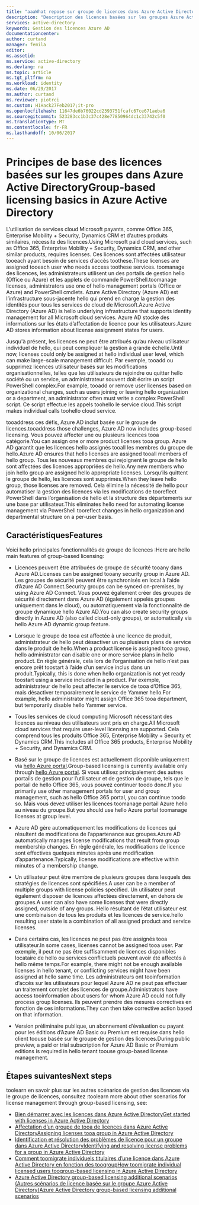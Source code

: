 ```yaml
---
title: "aaaWhat repose sur groupe de licences dans Azure Active Directory ? | Microsoft Docs"
description: "Description des licences basées sur les groupes Azure Active Directory, de leur fonctionnement et des bonnes pratiques"
services: active-directory
keywords: Gestion des licences Azure AD
documentationcenter: 
author: curtand
manager: femila
editor: 
ms.assetid: 
ms.service: active-directory
ms.devlang: na
ms.topic: article
ms.tgt_pltfrm: na
ms.workload: identity
ms.date: 06/29/2017
ms.author: curtand
ms.reviewer: piotrci
ms.custom: H1Hack27Feb2017;it-pro
ms.openlocfilehash: 11647de6b76022cd2393751fcafc67ce671aeba6
ms.sourcegitcommit: 523283cc1b3c37c428e77850964dc1c33742c5f0
ms.translationtype: MT
ms.contentlocale: fr-FR
ms.lasthandoff: 10/06/2017
---
```

# <a name="group-based-licensing-basics-in-azure-active-directory"></a><span data-ttu-id="3263e-105">Principes de base des licences basées sur les groupes dans Azure Active Directory</span><span class="sxs-lookup"><span data-stu-id="3263e-105">Group-based licensing basics in Azure Active Directory</span></span>

<span data-ttu-id="3263e-106">L’utilisation de services cloud Microsoft payants, comme Office 365, Enterprise Mobility + Security, Dynamics CRM et d’autres produits similaires, nécessite des licences.</span><span class="sxs-lookup"><span data-stu-id="3263e-106">Using Microsoft paid cloud services, such as Office 365, Enterprise Mobility + Security, Dynamics CRM, and other similar products, requires licenses.</span></span> <span data-ttu-id="3263e-107">Ces licences sont affectées utilisateur tooeach ayant besoin de services d’accès toothese.</span><span class="sxs-lookup"><span data-stu-id="3263e-107">These licenses are assigned tooeach user who needs access toothese services.</span></span> <span data-ttu-id="3263e-108">toomanage des licences, les administrateurs utilisent un des portails de gestion hello (Office ou Azure) et les applets de commande PowerShell.</span><span class="sxs-lookup"><span data-stu-id="3263e-108">toomanage licenses, administrators use one of hello management portals (Office or Azure) and PowerShell cmdlets.</span></span> <span data-ttu-id="3263e-109">Azure Active Directory (Azure AD) est l’infrastructure sous-jacente hello qui prend en charge la gestion des identités pour tous les services de cloud de Microsoft.</span><span class="sxs-lookup"><span data-stu-id="3263e-109">Azure Active Directory (Azure AD) is hello underlying infrastructure that supports identity management for all Microsoft cloud services.</span></span> <span data-ttu-id="3263e-110">Azure AD stocke des informations sur les états d’affectation de licence pour les utilisateurs.</span><span class="sxs-lookup"><span data-stu-id="3263e-110">Azure AD stores information about license assignment states for users.</span></span>

<span data-ttu-id="3263e-111">Jusqu'à présent, les licences ne peut être attribués qu’au niveau utilisateur individuel de hello, qui peut compliquer la gestion à grande échelle.</span><span class="sxs-lookup"><span data-stu-id="3263e-111">Until now, licenses could only be assigned at hello individual user level, which can make large-scale management difficult.</span></span> <span data-ttu-id="3263e-112">Par exemple, tooadd ou supprimez licences utilisateur basés sur les modifications organisationnelles, telles que les utilisateurs de rejoindre ou quitter hello société ou un service, un administrateur souvent doit écrire un script PowerShell complex.</span><span class="sxs-lookup"><span data-stu-id="3263e-112">For example, tooadd or remove user licenses based on organizational changes, such as users joining or leaving hello organization or a department, an administrator often must write a complex PowerShell script.</span></span> <span data-ttu-id="3263e-113">Ce script effectue les appels toohello le service cloud.</span><span class="sxs-lookup"><span data-stu-id="3263e-113">This script makes individual calls toohello cloud service.</span></span>

<span data-ttu-id="3263e-114">tooaddress ces défis, Azure AD inclut basée sur le groupe de licences.</span><span class="sxs-lookup"><span data-stu-id="3263e-114">tooaddress those challenges, Azure AD now includes group-based licensing.</span></span> <span data-ttu-id="3263e-115">Vous pouvez affecter une ou plusieurs licences tooa catégorie.</span><span class="sxs-lookup"><span data-stu-id="3263e-115">You can assign one or more product licenses tooa group.</span></span> <span data-ttu-id="3263e-116">Azure AD garantit que les licences hello assignés tooall les membres du groupe de hello.</span><span class="sxs-lookup"><span data-stu-id="3263e-116">Azure AD ensures that hello licenses are assigned tooall members of hello group.</span></span> <span data-ttu-id="3263e-117">Tous les nouveaux membres qui rejoignent le groupe de hello sont affectées des licences appropriées de hello.</span><span class="sxs-lookup"><span data-stu-id="3263e-117">Any new members who join hello group are assigned hello appropriate licenses.</span></span> <span data-ttu-id="3263e-118">Lorsqu’ils quittent le groupe de hello, les licences sont supprimés.</span><span class="sxs-lookup"><span data-stu-id="3263e-118">When they leave hello group, those licenses are removed.</span></span> <span data-ttu-id="3263e-119">Cela élimine la nécessité de hello pour automatiser la gestion des licences via les modifications de tooreflect PowerShell dans l’organisation de hello et la structure des départements sur une base par utilisateur.</span><span class="sxs-lookup"><span data-stu-id="3263e-119">This eliminates hello need for automating license management via PowerShell tooreflect changes in hello organization and departmental structure on a per-user basis.</span></span>

## <a name="features"></a><span data-ttu-id="3263e-120">Caractéristiques</span><span class="sxs-lookup"><span data-stu-id="3263e-120">Features</span></span>

<span data-ttu-id="3263e-121">Voici hello principales fonctionnalités de groupe de licences :</span><span class="sxs-lookup"><span data-stu-id="3263e-121">Here are hello main features of group-based licensing:</span></span>

- <span data-ttu-id="3263e-122">Licences peuvent être attribuées de groupe de sécurité tooany dans Azure AD.</span><span class="sxs-lookup"><span data-stu-id="3263e-122">Licenses can be assigned tooany security group in Azure AD.</span></span> <span data-ttu-id="3263e-123">Les groupes de sécurité peuvent être synchronisés en local à l’aide d’Azure AD Connect.</span><span class="sxs-lookup"><span data-stu-id="3263e-123">Security groups can be synced on-premises, by using Azure AD Connect.</span></span> <span data-ttu-id="3263e-124">Vous pouvez également créer des groupes de sécurité directement dans Azure AD (également appelés groupes uniquement dans le cloud), ou automatiquement via la fonctionnalité de groupe dynamique hello Azure AD.</span><span class="sxs-lookup"><span data-stu-id="3263e-124">You can also create security groups directly in Azure AD (also called cloud-only groups), or automatically via hello Azure AD dynamic group feature.</span></span>

- <span data-ttu-id="3263e-125">Lorsque le groupe de tooa est affectée à une licence de produit, administrateur de hello peut désactiver un ou plusieurs plans de service dans le produit de hello.</span><span class="sxs-lookup"><span data-stu-id="3263e-125">When a product license is assigned tooa group, hello administrator can disable one or more service plans in hello product.</span></span> <span data-ttu-id="3263e-126">En règle générale, cela lors de l’organisation de hello n’est pas encore prêt toostart à l’aide d’un service inclus dans un produit.</span><span class="sxs-lookup"><span data-stu-id="3263e-126">Typically, this is done when hello organization is not yet ready toostart using a service included in a product.</span></span> <span data-ttu-id="3263e-127">Par exemple, administrateur de hello peut affecter le service de tooa d’Office 365, mais désactiver temporairement le service de Yammer hello.</span><span class="sxs-lookup"><span data-stu-id="3263e-127">For example, hello administrator might assign Office 365 tooa department, but temporarily disable hello Yammer service.</span></span>

- <span data-ttu-id="3263e-128">Tous les services de cloud computing Microsoft nécessitant des licences au niveau des utilisateurs sont pris en charge.</span><span class="sxs-lookup"><span data-stu-id="3263e-128">All Microsoft cloud services that require user-level licensing are supported.</span></span> <span data-ttu-id="3263e-129">Cela comprend tous les produits Office 365, Enterprise Mobility + Security et Dynamics CRM.</span><span class="sxs-lookup"><span data-stu-id="3263e-129">This includes all Office 365 products, Enterprise Mobility + Security, and Dynamics CRM.</span></span>

- <span data-ttu-id="3263e-130">Basé sur le groupe de licences est actuellement disponible uniquement via [hello Azure portal](https://portal.azure.com).</span><span class="sxs-lookup"><span data-stu-id="3263e-130">Group-based licensing is currently available only through [hello Azure portal](https://portal.azure.com).</span></span> <span data-ttu-id="3263e-131">Si vous utilisez principalement des autres portails de gestion pour l’utilisateur et de gestion de groupe, tels que le portail de hello Office 365, vous pouvez continuer toodo donc.</span><span class="sxs-lookup"><span data-stu-id="3263e-131">If you primarily use other management portals for user and group management, such as hello Office 365 portal, you can continue toodo so.</span></span> <span data-ttu-id="3263e-132">Mais vous devez utiliser les licences toomanage portail Azure hello au niveau du groupe.</span><span class="sxs-lookup"><span data-stu-id="3263e-132">But you should use hello Azure portal toomanage licenses at group level.</span></span>

- <span data-ttu-id="3263e-133">Azure AD gère automatiquement les modifications de licences qui résultent de modifications de l’appartenance aux groupes.</span><span class="sxs-lookup"><span data-stu-id="3263e-133">Azure AD automatically manages license modifications that result from group membership changes.</span></span> <span data-ttu-id="3263e-134">En règle générale, les modifications de licence sont effectives quelques minutes après une modification d’appartenance.</span><span class="sxs-lookup"><span data-stu-id="3263e-134">Typically, license modifications are effective within minutes of a membership change.</span></span>

- <span data-ttu-id="3263e-135">Un utilisateur peut être membre de plusieurs groupes dans lesquels des stratégies de licences sont spécifiées.</span><span class="sxs-lookup"><span data-stu-id="3263e-135">A user can be a member of multiple groups with license policies specified.</span></span> <span data-ttu-id="3263e-136">Un utilisateur peut également disposer de licences affectées directement, en dehors de groupes.</span><span class="sxs-lookup"><span data-stu-id="3263e-136">A user can also have some licenses that were directly assigned, outside of any groups.</span></span> <span data-ttu-id="3263e-137">Hello résultant de l’état utilisateur est une combinaison de tous les produits et les licences de service.</span><span class="sxs-lookup"><span data-stu-id="3263e-137">hello resulting user state is a combination of all assigned product and service licenses.</span></span>

- <span data-ttu-id="3263e-138">Dans certains cas, les licences ne peut pas être assignés tooa utilisateur.</span><span class="sxs-lookup"><span data-stu-id="3263e-138">In some cases, licenses cannot be assigned tooa user.</span></span> <span data-ttu-id="3263e-139">Par exemple, il peut ne pas être suffisamment de licences disponibles locataire de hello ou services conflictuels peuvent avoir été affectés à hello même temps.</span><span class="sxs-lookup"><span data-stu-id="3263e-139">For example, there might not be enough available licenses in hello tenant, or conflicting services might have been assigned at hello same time.</span></span> <span data-ttu-id="3263e-140">Les administrateurs ont tooinformation d’accès sur les utilisateurs pour lequel Azure AD ne peut pas effectuer un traitement complet des licences de groupe.</span><span class="sxs-lookup"><span data-stu-id="3263e-140">Administrators have access tooinformation about users for whom Azure AD could not fully process group licenses.</span></span> <span data-ttu-id="3263e-141">Ils peuvent prendre des mesures correctives en fonction de ces informations.</span><span class="sxs-lookup"><span data-stu-id="3263e-141">They can then take corrective action based on that information.</span></span>

- <span data-ttu-id="3263e-142">Version préliminaire publique, un abonnement d’évaluation ou payant pour les éditions d’Azure AD Basic ou Premium est requise dans hello client toouse basée sur le groupe de gestion des licences.</span><span class="sxs-lookup"><span data-stu-id="3263e-142">During public preview, a paid or trial subscription for Azure AD Basic or Premium editions is required in hello tenant toouse group-based license management.</span></span>

## <a name="next-steps"></a><span data-ttu-id="3263e-143">Étapes suivantes</span><span class="sxs-lookup"><span data-stu-id="3263e-143">Next steps</span></span>

<span data-ttu-id="3263e-144">toolearn en savoir plus sur les autres scénarios de gestion des licences via le groupe de licences, consultez :</span><span class="sxs-lookup"><span data-stu-id="3263e-144">toolearn more about other scenarios for license management through group-based licensing, see:</span></span>

* [<span data-ttu-id="3263e-145">Bien démarrer avec les licences dans Azure Active Directory</span><span class="sxs-lookup"><span data-stu-id="3263e-145">Get started with licenses in Azure Active Directory</span></span>](active-directory-licensing-get-started-azure-portal.md)
* [<span data-ttu-id="3263e-146">Affectation d’un groupe de tooa de licences dans Azure Active Directory</span><span class="sxs-lookup"><span data-stu-id="3263e-146">Assigning licenses tooa group in Azure Active Directory</span></span>](active-directory-licensing-group-assignment-azure-portal.md)
* [<span data-ttu-id="3263e-147">Identification et résolution des problèmes de licence pour un groupe dans Azure Active Directory</span><span class="sxs-lookup"><span data-stu-id="3263e-147">Identifying and resolving license problems for a group in Azure Active Directory</span></span>](active-directory-licensing-group-problem-resolution-azure-portal.md)
* [<span data-ttu-id="3263e-148">Comment toomigrate individuels titulaires d’une licence dans Azure Active Directory en fonction des toogroup</span><span class="sxs-lookup"><span data-stu-id="3263e-148">How toomigrate individual licensed users toogroup-based licensing in Azure Active Directory</span></span>](active-directory-licensing-group-migration-azure-portal.md)
* [<span data-ttu-id="3263e-149">Azure Active Directory group-based licensing additional scenarios (Autres scénarios de licence basée sur le groupe Azure Active Directory)</span><span class="sxs-lookup"><span data-stu-id="3263e-149">Azure Active Directory group-based licensing additional scenarios</span></span>](active-directory-licensing-group-advanced.md)
